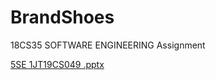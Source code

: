 # BrandShoes

18CS35 SOFTWARE ENGINEERING Assignment

[5SE 1JT19CS049 .pptx](https://github.com/manjesh2022/BrandShoes/files/9400807/5SE.1JT19CS049.pptx)
